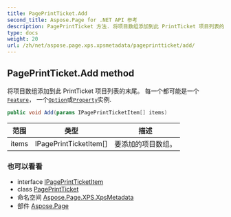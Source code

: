```yaml
---
title: PagePrintTicket.Add
second_title: Aspose.Page for .NET API 参考
description: PagePrintTicket 方法. 将项目数组添加到此 PrintTicket 项目列表的末尾 每一个都可能是一个Feature 一个Option或Property实例.
type: docs
weight: 20
url: /zh/net/aspose.page.xps.xpsmetadata/pageprintticket/add/
---
```

## PagePrintTicket.Add method

将项目数组添加到此 PrintTicket 项目列表的末尾。 每一个都可能是一个[`Feature`](../../feature/)， 一个[`Option`](../../option/)或[`Property`](../../property/)实例.

```csharp
public void Add(params IPagePrintTicketItem[] items)
```

| 范围 | 类型 | 描述 |
| --- | --- | --- |
| items | IPagePrintTicketItem[] | 要添加的项目数组。 |

### 也可以看看

* interface [IPagePrintTicketItem](../../ipageprintticketitem/)
* class [PagePrintTicket](../)
* 命名空间 [Aspose.Page.XPS.XpsMetadata](../../pageprintticket/)
* 部件 [Aspose.Page](../../../)


